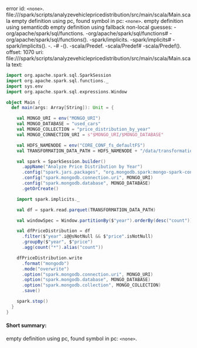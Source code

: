 error id: `<none>`.
file://<WORKSPACE>/spark/scripts/analyzevehiclepricedistribution/src/main/scala/Main.scala
empty definition using pc, found symbol in pc: `<none>`.
empty definition using semanticdb
empty definition using fallback
non-local guesses:
	 -org/apache/spark/sql/functions.
	 -org/apache/spark/sql/functions#
	 -org/apache/spark/sql/functions().
	 -spark/implicits.
	 -spark/implicits#
	 -spark/implicits().
	 -.
	 -#
	 -().
	 -scala/Predef.
	 -scala/Predef#
	 -scala/Predef().
offset: 1070
uri: file://<WORKSPACE>/spark/scripts/analyzevehiclepricedistribution/src/main/scala/Main.scala
text:
```scala
import org.apache.spark.sql.SparkSession
import org.apache.spark.sql.functions._
import sys.env
import org.apache.spark.sql.expressions.Window

object Main {
  def main(args: Array[String]): Unit = {

    val MONGO_URI = env("MONGO_URI")
    val MONGO_DATABASE = "used_cars"
    val MONGO_COLLECTION = "price_distribution_by_year"
    val MONGO_CONNECTION_URI = s"$MONGO_URI/$MONGO_DATABASE"

    val HDFS_NAMENODE = env("CORE_CONF_fs_defaultFS")
    val TRANSFORMATION_DATA_PATH = HDFS_NAMENODE + "/data/transformation/used_cars/"

    val spark = SparkSession.builder()
      .appName("Analyze Price Distribution by Year")
      .config("spark.jars.packages", "org.mongodb.spark:mongo-spark-connector_2.12:10.2.0")
      .config("spark.mongodb.connection.uri", MONGO_URI)
      .config("spark.mongodb.database", MONGO_DATABASE)
      .getOrCreate()

    import spark.implicits._

    val df = spark.read.parquet(TRANSFORMATION_DATA_PATH)

    val windowSpec = Window.partitionBy($"year").orderBy(desc("count"))

    val dfPriceDistribution = df
      .filter($"year".i@@sNotNull && $"price".isNotNull)
      .groupBy($"year", $"price")
      .agg(count("*").alias("count"))

    dfPriceDistribution.write
      .format("mongodb")
      .mode("overwrite")
      .option("spark.mongodb.connection.uri", MONGO_URI)
      .option("spark.mongodb.database", MONGO_DATABASE)
      .option("spark.mongodb.collection", MONGO_COLLECTION)
      .save()

    spark.stop()
  }
}

```


#### Short summary: 

empty definition using pc, found symbol in pc: `<none>`.
